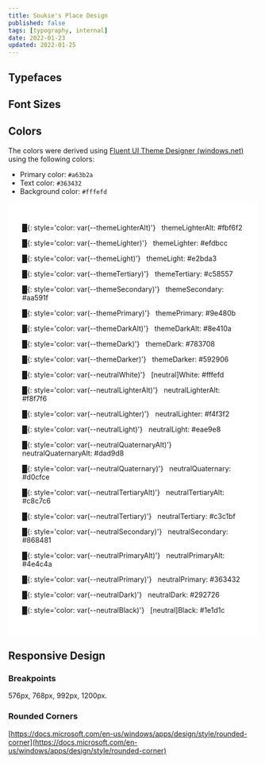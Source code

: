 ```yaml
---
title: Soukie's Place Design
published: false
tags: [typography, internal]
date: 2022-01-23
updated: 2022-01-25
---
```


## Typefaces

## Font Sizes

## Colors

The colors were derived using [Fluent UI Theme Designer (windows.net)](https://fluentuipr.z22.web.core.windows.net/heads/master/theming-designer/index.html) using the following colors:

- Primary color: `#a63b2a`
- Text color: `#363432`
- Background color: `#fffefd`

<div style="background-color:white; padding: 2em; font-family: var(--font-family-sans)" markdown=1>

**█**{: style='color: var(--themeLighterAlt)'} &nbsp; themeLighterAlt: #fbf6f2

**█**{: style='color: var(--themeLighter)'} &nbsp; themeLighter: #efdbcc

**█**{: style='color: var(--themeLight)'} &nbsp; themeLight: #e2bda3

**█**{: style='color: var(--themeTertiary)'} &nbsp; themeTertiary: #c58557

**█**{: style='color: var(--themeSecondary)'} &nbsp; themeSecondary: #aa591f

**█**{: style='color: var(--themePrimary)'} &nbsp; themePrimary: #9e480b

**█**{: style='color: var(--themeDarkAlt)'} &nbsp; themeDarkAlt: #8e410a

**█**{: style='color: var(--themeDark)'} &nbsp; themeDark: #783708

**█**{: style='color: var(--themeDarker)'} &nbsp; themeDarker: #592906

**█**{: style='color: var(--neutralWhite)'} &nbsp; [neutral]White: #fffefd

**█**{: style='color: var(--neutralLighterAlt)'} &nbsp; neutralLighterAlt: #f8f7f6

**█**{: style='color: var(--neutralLighter)'} &nbsp; neutralLighter: #f4f3f2

**█**{: style='color: var(--neutralLight)'} &nbsp; neutralLight: #eae9e8

**█**{: style='color: var(--neutralQuaternaryAlt)'} &nbsp; neutralQuaternaryAlt: #dad9d8

**█**{: style='color: var(--neutralQuaternary)'} &nbsp; neutralQuaternary: #d0cfce

**█**{: style='color: var(--neutralTertiaryAlt)'} &nbsp; neutralTertiaryAlt: #c8c7c6

**█**{: style='color: var(--neutralTertiary)'} &nbsp; neutralTertiary: #c3c1bf

**█**{: style='color: var(--neutralSecondary)'} &nbsp; neutralSecondary: #868481

**█**{: style='color: var(--neutralPrimaryAlt)'} &nbsp; neutralPrimaryAlt: #4e4c4a

**█**{: style='color: var(--neutralPrimary)'} &nbsp; neutralPrimary: #363432

**█**{: style='color: var(--neutralDark)'} &nbsp; neutralDark: #292726

**█**{: style='color: var(--neutralBlack)'} &nbsp; [neutral]Black: #1e1d1c

</div>

## Responsive Design

### Breakpoints

576px, 768px, 992px, 1200px.

### Rounded Corners

[https://docs.microsoft.com/en-us/windows/apps/design/style/rounded-corner](https://docs.microsoft.com/en-us/windows/apps/design/style/rounded-corner)
